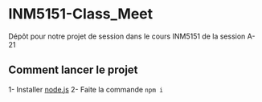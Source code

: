 # INM5151-Class_Meet
Dépôt pour notre projet de session dans le cours INM5151 de la session A-21


## Comment lancer le projet
1- Installer [node.js](https://nodejs.org/en/)
2- Faite la commande `npm i`